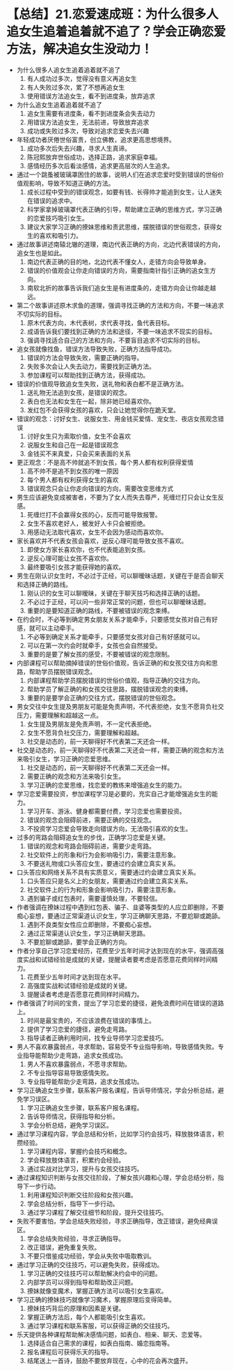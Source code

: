 # 【总结】21.恋爱速成班：为什么很多人追女生追着追着就不追了？学会正确恋爱方法，解决追女生没动力！

-   为什么很多人追女生追着追着就不追了
    1.  有人成功过多次，觉得没有意义再追女生
    2.  有人失败过多次，累了不想再追女生
    3.  使用错误方法追女生，看不到进度条，放弃追求
-   为什么追女生追着追着就不追了
    1.  追女生需要有进度条，看不到进度条会失去动力
    2.  用错误方法追女生，无法前进，导致放弃追求
    3.  成功或失败过多次，导致对追求恋爱失去兴趣
-   年轻成功者厌倦世俗富贵，创立佛教，追求更高思想境界。
    1.  成功多次后失去兴趣，寻求人生真谛。
    2.  陈冠熙放弃世俗成功，选择正路，追求家庭幸福。
    3.  感情经历多次后看淡感情，追求更高层次的人生追求。
-   通过一个跳蚤被玻璃罩困住的故事，说明人们在追求恋爱时受到错误的世俗价值观影响，导致不知道正确的方法。
    1.  成长过程中受到的错误观念，如要有钱、长得帅才能追到女生，让人迷失在错误的追求中。
    2.  科学家拿掉玻璃罩代表正确的引导，帮助建立正确的思维方式，学习正确的恋爱技巧吸引女生。
    3.  建议大家学习正确的撩妹思维和责武思维，摆脱错误的世俗观念，获得女生的喜欢和吸引力。
-   通过故事讲述南辕北辙的道理，南边代表正确的方向，北边代表错误的方向，追女生也是如此。
    1.  南边代表正确的目的地，北边代表不懂女人，走错方向会导致单身。
    2.  错误的价值观会让你走向错误的方向，需要指南针指引正确的追女生方向。
    3.  南软北折的故事告诉我们追女生是有进度条的，走错方向会让你越走越远。
-   第二个故事讲述原木求鱼的道理，强调寻找正确的方法和方向，不要一味追求不切实际的目标。
    1.  原木代表方向，木代表树，求代表寻找，鱼代表目标。
    2.  成语告诉我们要找到正确的方法和途径，不要一味追求不现实的目标。
    3.  强调寻找适合自己的方法和方向，不要盲目追求不切实际的目标。
-   追女孩就像找鱼，错误方法导致失败，正确方法指导成功。
    1.  错误的方法会导致失败，需要正确的指导。
    2.  失败多次会让人失去动力，需要找到正确方法。
    3.  参加课程可以帮助找到正确方法，获得成功。
-   错误的价值观导致追女生失败，送礼物和表白都不是正确方法。
    1.  送礼物无法追到女孩，是错误的观念。
    2.  表白也无法和女生在一起，除非她已经喜欢你。
    3.  发红包不会获得女孩的喜欢，只会让她觉得你在跪天堂。
-   错误的观念：讨好女生、说服女生、用金钱买爱情、宠女生、夜店女孩观念错误
    1.  讨好女生只为索取价值，女生不会喜欢
    2.  说服女生和自己在一起是错误观念
    3.  金钱买不来真爱，只会买来表面的关系
-   更正观念：不是高不帅就追不到女孩，每个男人都有权利获得爱情
    1.  高不帅不是追不到女孩的唯一原因
    2.  每个男人都有权利获得女生的喜欢
    3.  错误观念只会让你走向错误的方向，需要改变思维方式
-   男生应该避免变成被害者，不要为了女人而失去尊严，死缠烂打只会让女生反感。
    1.  死缠烂打不会赢得女孩的心，反而可能导致报警。
    2.  女生不喜欢老好人，被发好人卡只会被拒绝。
    3.  用感动无法取代喜欢，女生不会因为感动而喜欢你。
-   家长喜欢并不代表女孩会喜欢，逆反心理可能导致女孩不喜欢。
    1.  即使女方家长喜欢你，也不代表能追到女孩。
    2.  逆反心理可能让女孩不喜欢你。
    3.  最终要吸引女孩才能获得她的喜欢。
-   男生在刚认识女生时，不必过于正经，可以聊暧昧话题，关键在于是否会聊天和选择正确的路线。
    1.  刚认识的女生可以聊暧昧，关键在于聊天技巧和选择正确的话题。
    2.  不必过于正经，可以问一些非常正常的问题，但也可以聊暧昧话题。
    3.  重要的是要知道正确的路线，不要被错误的观念束缚。
-   在约会时，不必等到确定男女朋友关系才能牵手，只要感觉女孩对自己有好感，就可以主动牵手。
    1.  不必等到确定关系才能牵手，只要感觉女孩对自己有好感就可以。
    2.  可以在第一次约会时就牵手，女孩也会自然接受。
    3.  重要的是要了解女孩的感受，不要被错误的观念限制。
-   内部课程可以帮助摘掉错误的世俗价值观，告诉正确的和女孩交往方向和思路，帮助学员摆脱错误观念。
    1.  内部课程帮助学员摆脱错误的世俗价值观，指导正确的交往方向。
    2.  帮助学员了解正确的和女孩交往思路，摆脱错误观念的束缚。
    3.  重要的是要学会正确的交往方式，摆脱错误的世俗观念。
-   男女交往中女生提及男朋友可能是免责声明，不代表拒绝，女生不愿背负社交压力，需要理解和超越这一点。
    1.  女生提及男朋友是免责声明，不一定代表拒绝。
    2.  女生不愿背负社交压力，需要理解和超越。
    3.  社交是动态的，前一天聊得好不代表第二天还会一样。
-   社交是动态的，前一天聊得好不代表第二天还会一样，需要正确的观念和方法来吸引女生，学习正确的恋爱思维。
    1.  社交是动态的，前一天聊得好不代表第二天还会一样。
    2.  需要正确的观念和方法来吸引女生。
    3.  学习正确的恋爱思维，找恋爱的教练来增强追女生的能力。
-   学习恋爱需要投资，参加课程学习是必要的，充实自己才能增强追女生的能力。
    1.  学习开车、游泳、健身都需要付费，学习恋爱也需要投资。
    2.  错误的观念会阻碍前进，需要正确的交往观念。
    3.  不投资学习恋爱会导致走向错误方向，无法吸引喜欢的女生。
-   过多的弯路会阻碍追女生的步伐，正确学习恋爱是关键。
    1.  错误的观念和弯路会阻碍前进，需要少走弯路。
    2.  社交软件上的形象和行为会影响吸引力，需要注意形象。
    3.  不要送礼物或口头答应女生，要通过约会建立真实关系。
-   口头答应和网络关系不具有实质意义，需要通过约会建立真实关系。
    1.  口头答应只是名义上的女朋友，需要通过约会建立真实关系。
    2.  社交软件上的行为和形象会影响吸引力，需要注意形象。
    3.  遇到骗子或红包表时，需要谨慎处理，不要轻信。
-   作者强调在撩妹过程中遇到红包表、骗子、韭婆等类型的人应立即删除，不要痴心妄想，要通过正常渠道认识女生，学习正确聊天思路，不要尬聊或跪舔。
    1.  遇到不良类型女性应立即删除，不要痴心妄想。
    2.  通过正常渠道认识女生，学习正确聊天思路。
    3.  不要尬聊或跪舔，要学会正确的方向。
-   作者分享自己学习恋爱经历，花费至少五年时间才达到现在的水平，强调高强度实战和试错经验是成就的关键，提醒读者要考虑是否愿意花费同样时间精力。
    1.  花费至少五年时间才达到现在水平。
    2.  高强度实战和试错经验是成就的关键。
    3.  提醒读者考虑是否愿意花费同样时间精力。
-   作者强调了时间的宝贵，提出了学习恋爱的捷径，避免浪费时间在错误的道路上。
    1.  时间是最宝贵的，不应该浪费在错误的事情上。
    2.  提供了学习恋爱的捷径，避免走弯路。
    3.  指导读者正确利用时间，找专业导师学习恋爱技巧。
-   男人不喜欢暴露弱点，寻求帮助，容易受不专业指导影响，导致感情失败。专业指导能帮助少走弯路，追求女孩成功。
    1.  男人不喜欢暴露弱点，不愿寻求帮助。
    2.  不专业指导容易导致感情失败。
    3.  专业指导能帮助少走弯路，追求女孩成功。
-   学习正确追女生步骤，联系客户报名课程，告诉导师情况，学会分析总结，避免学习误区。
    1.  学习正确追女生步骤，联系客户报名课程。
    2.  告诉导师情况，获得指导和分析。
    3.  学会分析总结，避免学习误区。
-   通过学习课程内容，学会总结和分析，比如学习约会技巧，释放肢体语言，积攒经验。
    1.  学习课程内容，掌握约会技巧和概念。
    2.  学会释放肢体语言，积累约会经验。
    3.  通过实战对比学习，提升与女孩交往技巧。
-   通过课程知识判断与女孩交往阶段，了解女孩兴趣和心理，学会总结分析，指导下一步行动。
    1.  利用课程知识判断交往阶段和女孩兴趣。
    2.  学会总结分析，指导下一步行动。
    3.  通过学习课程了解交往细节和阶段，提升交往技巧。
-   失败不要害怕，学会总结失败经验，寻求正确指导，改正错误，避免经典误区。
    1.  学会总结失败经验，寻求正确指导。
    2.  改正错误，避免重复失败。
    3.  不要只借鉴成功经验，学会从失败中吸取教训。
-   通过学习正确的交往技巧，可以避免失败，获得成功。
    1.  学习正确的交往技巧可以帮助解决约会中的问题。
    2.  内部学员可以得到指导和帮助改正问题。
    3.  撩妹就像变魔术，掌握正确方法可以吸引女生喜欢。
-   学习正确的撩妹技巧就像学习魔术，掌握原理后变得简单。
    1.  撩妹技巧背后的原理和因素是关键。
    2.  掌握正确方法后，每个人都能吸引女生喜欢。
    3.  通过学习课程和联系客服，可以获得正确的交往技巧。
-   乐天提供各种课程帮助解决感情问题，如表白、相亲、聊天、恋爱等。
    1.  选择适合自己需求的课程，如表白指南、婚恋指南等。
    2.  报名课程后可获得乐天的指导。
    3.  结尾送上一首诗，鼓励不要放弃现在，心中的花会再次盛开。